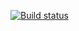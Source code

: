 [![Build status](https://ci.appveyor.com/api/projects/status/o4sbbjktai5868fe?svg=true)](https://ci.appveyor.com/project/GulnazMm/rest1-ioa4k)